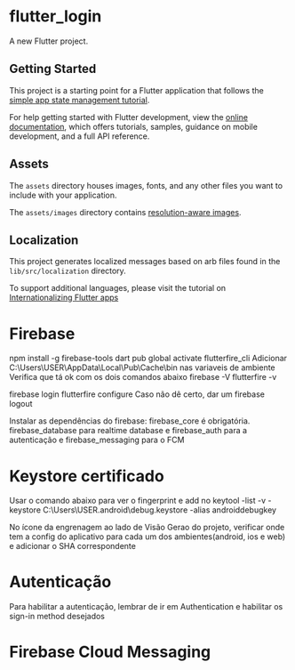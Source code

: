 # flutter_login

A new Flutter project.

## Getting Started

This project is a starting point for a Flutter application that follows the
[simple app state management
tutorial](https://flutter.dev/docs/development/data-and-backend/state-mgmt/simple).

For help getting started with Flutter development, view the
[online documentation](https://flutter.dev/docs), which offers tutorials,
samples, guidance on mobile development, and a full API reference.

## Assets

The `assets` directory houses images, fonts, and any other files you want to
include with your application.

The `assets/images` directory contains [resolution-aware
images](https://flutter.dev/docs/development/ui/assets-and-images#resolution-aware).

## Localization

This project generates localized messages based on arb files found in
the `lib/src/localization` directory.

To support additional languages, please visit the tutorial on
[Internationalizing Flutter
apps](https://flutter.dev/docs/development/accessibility-and-localization/internationalization)

# Firebase

npm install -g firebase-tools
dart pub global activate flutterfire_cli
Adicionar C:\Users\USER\AppData\Local\Pub\Cache\bin nas variaveis de ambiente
Verifica que tá ok com os dois comandos abaixo
firebase -V
flutterfire -v
 
firebase login
flutterfire configure
Caso não dê certo, dar um firebase logout

Instalar as dependências do firebase: firebase_core é obrigatória. firebase_database para realtime database e firebase_auth para a autenticação e firebase_messaging para o FCM

# Keystore certificado

Usar o comando abaixo para ver o fingerprint e add no 
keytool -list -v -keystore C:\Users\USER\.android\debug.keystore -alias androiddebugkey

No ícone da engrenagem ao lado de Visão Gerao do projeto, verificar onde tem a config do aplicativo para cada um dos ambientes(android, ios e web) e adicionar o SHA correspondente

# Autenticação

Para habilitar a autenticação, lembrar de ir em Authentication e habilitar os sign-in method desejados

# Firebase Cloud Messaging


